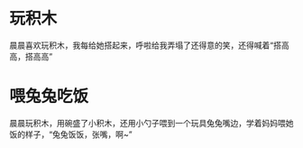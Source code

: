 # 玩积木
晨晨喜欢玩积木，我每给她搭起来，呼啦给我弄塌了还得意的笑，还得喊着“搭高高，搭高高”

# 喂兔兔吃饭
晨晨玩积木，用碗盛了小积木，还用小勺子喂到一个玩具兔兔嘴边，学着妈妈喂她饭的样子，“兔兔饭饭，张嘴，啊~”